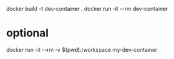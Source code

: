 docker build -t dev-container .
docker run -it --rm dev-container


# optional
docker run -it --rm -v $(pwd):/workspace my-dev-container
